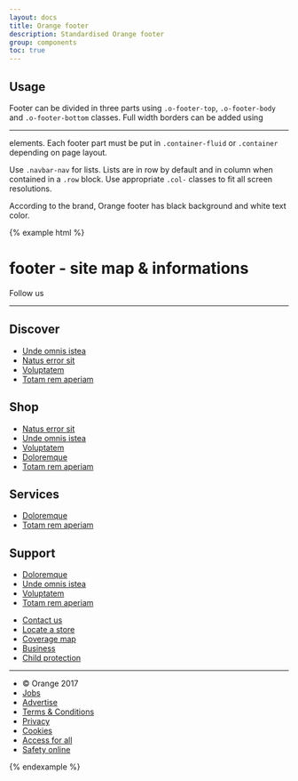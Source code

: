 ```yaml
---
layout: docs
title: Orange footer
description: Standardised Orange footer
group: components
toc: true
---
```


## Usage

Footer can be divided in three parts using `.o-footer-top`, `.o-footer-body` and `.o-footer-bottom` classes. Full width borders can be added using <hr> elements.
Each footer part must be put in `.container-fluid` or `.container` depending on page layout.

Use `.navbar-nav` for lists. Lists are in row by default and in column when contained in a `.row` block. Use appropriate `.col-` classes to fit all screen resolutions.

According to the brand, Orange footer has black background and white text color.

{% example html %}
<footer class="o-footer" role="contentinfo">
    <h1 class="sr-only">footer - site map & informations</h1>
    <div class="container-fluid o-footer-top">
        <span>Follow us</span>
    </div>
    <hr aria-hidden="true">
    <div class="container-fluid o-footer-body">
        <div class="row">
            <div class="col-md-3 col-sm-6">
                <h2>Discover</h2>
                <ul class="navbar-nav">
                    <li><a href="#">Unde omnis istea</a></li>
                    <li><a href="#">Natus error sit</a></li>
                    <li><a href="#">Voluptatem</a></li>
                    <li><a href="#">Totam rem aperiam</a></li>
                </ul>
            </div>
            <div class="col-md-3 col-sm-6">
                <h2>Shop</h2>
                <ul class="navbar-nav">
                    <li><a href="#">Natus error sit</a></li>
                    <li><a href="#">Unde omnis istea</a></li>
                    <li><a href="#">Voluptatem</a></li>
                    <li><a href="#">Doloremque</a></li>
                    <li><a href="#">Totam rem aperiam</a></li>
                </ul>
            </div>
            <div class="col-md-3 col-sm-6">
                <h2>Services</h2>
                <ul class="navbar-nav">
                    <li><a href="#">Doloremque</a></li>
                    <li><a href="#">Totam rem aperiam</a></li>
                </ul>
            </div>
            <div class="col-md-3 col-sm-6">
                <h2>Support</h2>
                <ul class="navbar-nav">
                    <li><a href="#">Doloremque</a></li>
                    <li><a href="#">Unde omnis istea</a></li>
                    <li><a href="#">Voluptatem</a></li>
                    <li><a href="#">Totam rem aperiam</a></li>
                </ul>
            </div>
        </div>
        <ul class="navbar-nav">
            <li><a href="#">Contact us</a></li>
            <li><a href="#">Locate a store</a></li>
            <li><a href="#">Coverage map</a></li>
            <li><a href="#">Business</a></li>
            <li><a href="#">Child protection</a></li>
        </ul>
    </div>
    <hr aria-hidden="true">
    <div class="o-footer-bottom container-fluid">
        <ul class="navbar-nav">
            <li>© Orange 2017</li>
            <li><a href="#">Jobs</a></li>
            <li><a href="#">Advertise</a></li>
            <li><a href="#">Terms & Conditions</a></li>
            <li><a href="#">Privacy</a></li>
            <li><a href="#">Cookies</a></li>
            <li><a href="#">Access for all</a></li>
            <li><a href="#">Safety online</a></li>
        </ul>
    </div>
</footer>
{% endexample %}
